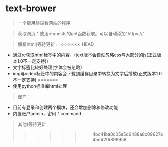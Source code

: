 # text-brower
> 一个能用终端看网站的程序

> 获取网页：使用requests的get函数获取。可以自动添加"https://"

> 解析html(等待更新：
<<<<<<< HEAD
* 通过re获取html标签中的内容，(text版本会自动忽略css与大部分的js(正式版本1.0不一定支持))
* 文字标签比较好处理(字体会被忽略）
* img与video标签中的内容会下载到缓存目录中转换为文字后播放(正式版本1.0不一定支持)
=======
* 使用python标准库html处理

> 账户：
* 目前有登录和创建两个模块，还会增加删除和修改功能
* 内置账户admin，密码：command

> 其他(等待更新：
>>>>>>> 4bc41ba0c05a5d6488a8c09627a45e42f6898958
